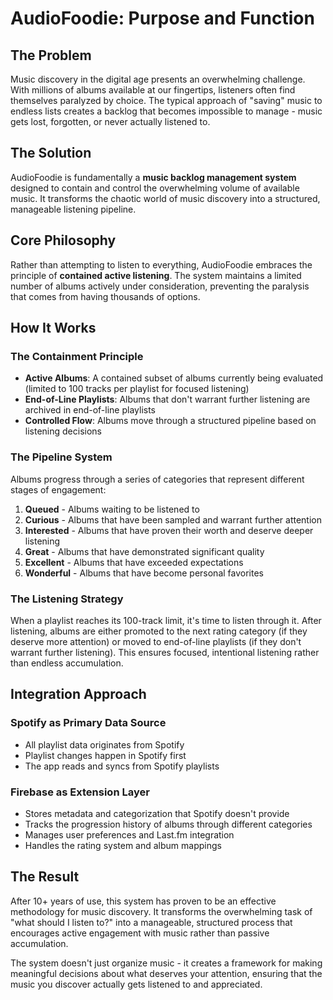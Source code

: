 # AudioFoodie: Purpose and Function

## The Problem

Music discovery in the digital age presents an overwhelming challenge. With millions of albums available at our fingertips, listeners often find themselves paralyzed by choice. The typical approach of "saving" music to endless lists creates a backlog that becomes impossible to manage - music gets lost, forgotten, or never actually listened to.

## The Solution

AudioFoodie is fundamentally a **music backlog management system** designed to contain and control the overwhelming volume of available music. It transforms the chaotic world of music discovery into a structured, manageable listening pipeline.

## Core Philosophy

Rather than attempting to listen to everything, AudioFoodie embraces the principle of **contained active listening**. The system maintains a limited number of albums actively under consideration, preventing the paralysis that comes from having thousands of options.

## How It Works

### The Containment Principle
- **Active Albums**: A contained subset of albums currently being evaluated (limited to 100 tracks per playlist for focused listening)
- **End-of-Line Playlists**: Albums that don't warrant further listening are archived in end-of-line playlists
- **Controlled Flow**: Albums move through a structured pipeline based on listening decisions

### The Pipeline System
Albums progress through a series of categories that represent different stages of engagement:

1. **Queued** - Albums waiting to be listened to
2. **Curious** - Albums that have been sampled and warrant further attention
3. **Interested** - Albums that have proven their worth and deserve deeper listening
4. **Great** - Albums that have demonstrated significant quality
5. **Excellent** - Albums that have exceeded expectations
6. **Wonderful** - Albums that have become personal favorites

### The Listening Strategy
When a playlist reaches its 100-track limit, it's time to listen through it. After listening, albums are either promoted to the next rating category (if they deserve more attention) or moved to end-of-line playlists (if they don't warrant further listening). This ensures focused, intentional listening rather than endless accumulation.

## Integration Approach

### Spotify as Primary Data Source
- All playlist data originates from Spotify
- Playlist changes happen in Spotify first
- The app reads and syncs from Spotify playlists

### Firebase as Extension Layer
- Stores metadata and categorization that Spotify doesn't provide
- Tracks the progression history of albums through different categories
- Manages user preferences and Last.fm integration
- Handles the rating system and album mappings

## The Result

After 10+ years of use, this system has proven to be an effective methodology for music discovery. It transforms the overwhelming task of "what should I listen to?" into a manageable, structured process that encourages active engagement with music rather than passive accumulation.

The system doesn't just organize music - it creates a framework for making meaningful decisions about what deserves your attention, ensuring that the music you discover actually gets listened to and appreciated.
